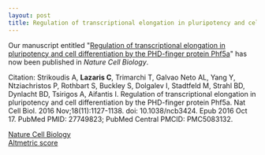 ```yaml
---
layout: post
title: Regulation of transcriptional elongation in pluripotency and cell differentiation by the PHD-finger protein Phf5a
---
```


Our manuscript entitled "[Regulation of transcriptional elongation in pluripotency and cell 
differentiation by the PHD-finger protein Phf5a](https://www.ncbi.nlm.nih.gov/pubmed/27749823)" has now been published in _Nature Cell Biology_.  

Citation: Strikoudis A, **Lazaris C**, Trimarchi T, Galvao Neto AL, Yang Y, Ntziachristos P,
Rothbart S, Buckley S, Dolgalev I, Stadtfeld M, Strahl BD, Dynlacht BD, Tsirigos 
A, Aifantis I. Regulation of transcriptional elongation in pluripotency and cell 
differentiation by the PHD-finger protein Phf5a. Nat Cell Biol. 2016
Nov;18(11):1127-1138. doi: 10.1038/ncb3424. Epub 2016 Oct 17. PubMed PMID:
27749823; PubMed Central PMCID: PMC5083132.

[Nature Cell Biology](https://www.nature.com/articles/ncb3424)  
[Altmetric score](https://www.altmetric.com/details/12685263)  
